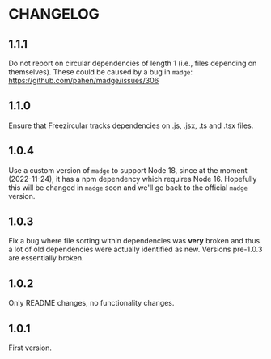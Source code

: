 # CHANGELOG

## 1.1.1

Do not report on circular dependencies of length 1 (i.e., files depending on themselves).
These could be caused by a bug in `madge`: https://github.com/pahen/madge/issues/306

## 1.1.0

Ensure that Freezircular tracks dependencies on .js, .jsx, .ts and .tsx files.

## 1.0.4

Use a custom version of `madge` to support Node 18, since at the moment (2022-11-24), it has
a npm dependency which requires Node 16. Hopefully this will be changed in `madge` soon and
we'll go back to the official `madge` version.

## 1.0.3

Fix a bug where file sorting within dependencies was **very** broken and thus a lot of old
dependencies were actually identified as new. Versions pre-1.0.3 are essentially broken.

## 1.0.2

Only README changes, no functionality changes.

## 1.0.1

First version.
